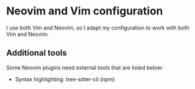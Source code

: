 # Neovim and Vim configuration

I use both Vim and Neovim, so I adapt my configuration to work with both Vim and
Neovim.

## Additional tools

Some Neovim plugins need external tools that are listed below:

- Syntax highlighting: tree-sitter-cli (npm)
